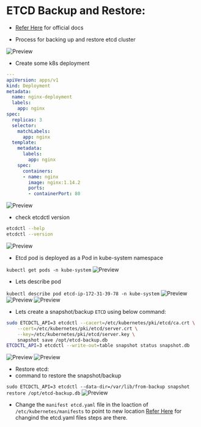 # ETCD Backup and Restore:
* [Refer Here](https://kubernetes.io/docs/tasks/administer-cluster/configure-upgrade-etcd/#backing-up-an-etcd-cluster) for official docs

* Process for backing up and restore etcd cluster

![Preview](./Images/k8s234.png)

* Create some k8s deployment

```yaml
---
apiVersion: apps/v1
kind: Deployment
metadata:
  name: nginx-deployment
  labels:
    app: nginx
spec:
  replicas: 3
  selector:
    matchLabels:
      app: nginx
  template:
    metadata:
      labels:
        app: nginx
    spec:
      containers:
      - name: nginx
        image: nginx:1.14.2
        ports:
        - containerPort: 80
```
![Preview](./Images/k8s235.png)

* check etcdctl version
```bash
etcdctl --help
etcdctl --version
```
![Preview](./Images/k8s236.png)

* Etcd pod is deployed as a Pod in kube-system namespace

`kubectl get pods -n kube-system`
![Preview](./Images/k8s237.png)

*  Lets describe pod 

`kubectl describe pod etcd-ip-172-31-39-78 -n kube-system`
![Preview](./Images/k8s238.png)
![Preview](./Images/k8s239.png)
![Preview](./Images/k8s240.png)

* Lets create a snapshot/backup `ETCD` using below command:

```bash
sudo ETCDCTL_API=3 etcdctl --cacert=/etc/kubernetes/pki/etcd/ca.crt \
    --cert=/etc/kubernetes/pki/etcd/server.crt \
    --key=/etc/kubernetes/pki/etcd/server.key \
    snapshot save /opt/etcd-backup.db
ETCDCTL_API=3 etcdctl --write-out=table snapshot status snapshot.db    
```
![Preview](./Images/k8s241.png)
![Preview](./Images/k8s242.png)

* Restore etcd:
 * command to restore the snapshot/backup

 `sudo ETCDCTL_API=3 etcdctl --data-dir=/var/lib/from-backup snapshot restore /opt/etcd-backup.db`
![Preview](./Images/k8s243.png)

* Change the `manifest etcd.yaml` file in the loaction of `/etc/kubernetes/manifests` to point to new location
[Refer Here](https://medium.com/@mehmetodabashi/backup-and-restore-etcd-cluster-on-kubernetes-93c19b1c070) for changind the etcd.yaml files steps are there.



